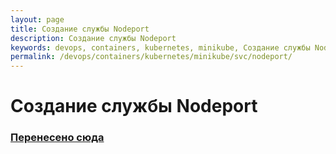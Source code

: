 ```yaml
---
layout: page
title: Создание службы Nodeport
description: Создание службы Nodeport
keywords: devops, containers, kubernetes, minikube, Создание службы Nodeport
permalink: /devops/containers/kubernetes/minikube/svc/nodeport/
---
```


# Создание службы Nodeport

### [Перенесено сюда](//gitops.ru/containers/k8s/svc/nodeport/)
